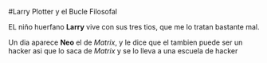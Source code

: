 #Larry Plotter y el Bucle Filosofal

EL niño huerfano **Larry** vive con sus tres tios, que me lo tratan
bastante mal.

Un dia aparece **Neo** el de *Matrix*, y le dice que el tambien
puede ser un hacker asi que lo saca de *Matrix* y se lo lleva a una
escuela de hacker

